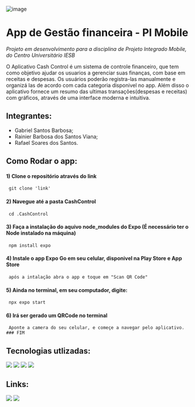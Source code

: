 ![image](https://github.com/gabrielsb18/PI_Mobile/assets/131284177/e4fa420a-e7de-438a-ac34-6f847a3b090e)


# App de Gestão financeira - PI Mobile

*Projeto em desenvolvimento para a disciplina de Projeto Integrado Mobile, do Centro Universitário IESB*

O Aplicativo Cash Control é um sistema de controle financeiro, que tem como objetivo ajudar os usuarios a gerenciar suas finanças, com base em receitas e despesas. Os usuários poderão registra-las manualmente e organizá las de acordo com cada categoria disponivel no app. Além disso o aplicativo fornece um resumo das ultimas transações(despesas e receitas) com gráficos, através de uma interface moderna e intuitiva.


## Integrantes:

* Gabriel Santos Barbosa;
* Rainier Barbosa dos Santos Viana;
* Rafael Soares dos Santos.


## Como Rodar o app:

<div>
 
  #### 1) Clone o repositório através do link
  
     git clone 'link'
    
  #### 2) Navegue até a pasta CashControl
  
     cd .CashControl
    
 #### 3) Faça a instalação do aquivo node_modules do Expo (É necessário ter o Node instalado na máquina)

     npm install expo
     
 #### 4) Instale o app Expo Go em seu celular, disponivel na Play Store e App Store

     após a intalação abra o app e toque em "Scan QR Code"

 #### 5) Ainda no terminal, em seu computador, digite:

     npx expo start

  #### 6) Irá ser gerado um QRCode no terminal

     Aponte a camera do seu celular, e começe a navegar pelo aplicativo. ### FIM
     
</div>

## Tecnologias utlizadas:

<div>
 <img src=	"https://img.shields.io/badge/JavaScript-F7DF1E.svg?style=for-the-badge&logo=JavaScript&logoColor=black">
 <img src=	"https://img.shields.io/badge/Expo-000020.svg?style=for-the-badge&logo=Expo&logoColor=white">
 <img src=	"https://img.shields.io/badge/React_Native-20232A?style=for-the-badge&logo=react&logoColor=61DAFB">
 <img src=	"https://img.shields.io/badge/TypeScript-007ACC?style=for-the-badge&logo=typescript&logoColor=white">
</div>


## Links:
<div>
  <a href="https://www.figma.com/file/wg4Y78TPAmDscMlB6JSCil/Prot%C3%B3tipo--?type=design&node-id=0%3A1&mode=design&t=UN13oKgNxe67lasc-1"><img src="https://img.shields.io/badge/Figma-F24E1E?style=for-the-badge&logo=figma&logoColor=white"></a>
  <a href="https://github.com/users/gabrielsb18/projects/1"><img src="https://img.shields.io/badge/GitHub-100000?style=for-the-badge&logo=github&logoColor=white"></a>
<div>
